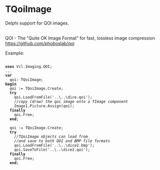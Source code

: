 # TQoiImage
Delphi support for QOI images.<br><br>

QOI - The “Quite OK Image Format” for fast, lossless image compression<br>
https://github.com/phoboslab/qoi


Example:

<pre><code>
<b>uses</b> Vcl.Imaging.QOI;
...
<b>var</b>
  qoi: TQoiImage;
<b>begin</b>
  qoi := TQoiImage.Create;
  <b>try</b>
    qoi.LoadFromFile('..\..\dice.qoi');
    <i>//copy (draw) the qoi image onto a TImage component</i>
    Image1.Picture.Assign(qoi);
  <b>finally</b>
    qoi.Free;
  <b>end</b>;

  qoi := TQoiImage.Create;
  <b>try</b>
    <i>//TQoiImage objects can load from 
    //and save to both QOI and BMP file formats</i>
    qoi.LoadFromFile('..\..\dice2.bmp');
    qoi.SaveToFile('..\..\dice2.qoi');
  <b>finally</b>
    qoi.Free;
  <b>end</b>;
</code></pre>

